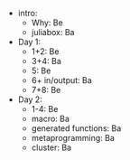 - intro:
  - Why: Be
  - juliabox: Ba
- Day 1:
  - 1+2: Be
  - 3+4: Ba
  - 5: Be
  - 6+ in/output: Ba
  - 7+8: Be
- Day 2:
  - 1-4: Be
  - macro: Ba
  - generated functions: Ba
  - metaprogramming: Ba
  - cluster: Ba
